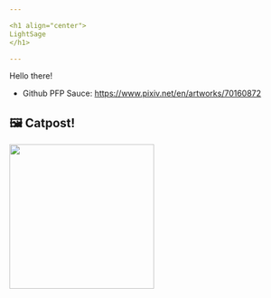 ```yaml
---

<h1 align="center">
LightSage
</h1>

---
```


Hello there!


- Github PFP Sauce: https://www.pixiv.net/en/artworks/70160872


## 🖼️ Catpost!

<sub>
    <img src="https://cdn2.thecatapi.com/images/MTU5OTYwMQ.jpg" height="256">
</sub>

